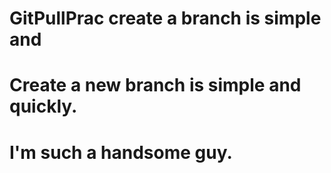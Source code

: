 # GitPullPrac create a branch is simple and
# Create a new branch is simple and quickly.
# I'm such a handsome guy.
